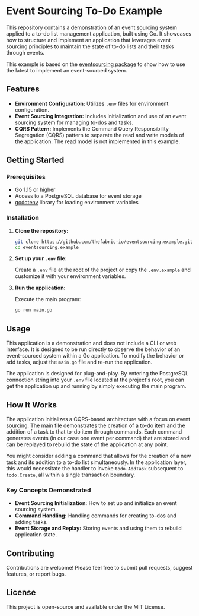 # Event Sourcing To-Do Example

This repository contains a demonstration of an event sourcing system applied to a to-do list management application, built using Go. It showcases how to structure and implement an application that leverages event sourcing principles to maintain the state of to-do lists and their tasks through events.

This example is based on the [eventsourcing package](https://github.com/thefabric-io/eventsourcing) to show how to use the latest to implement an event-sourced system.

## Features

- **Environment Configuration:** Utilizes `.env` files for environment configuration.
- **Event Sourcing Integration:** Includes initialization and use of an event sourcing system for managing to-dos and tasks.
- **CQRS Pattern:** Implements the Command Query Responsibility Segregation (CQRS) pattern to separate the read and write models of the application. The read model is not implemented in this example.

## Getting Started

### Prerequisites

- Go 1.15 or higher
- Access to a PostgreSQL database for event storage
- [godotenv](https://github.com/joho/godotenv) library for loading environment variables

### Installation

1. **Clone the repository:**

   ```sh
   git clone https://github.com/thefabric-io/eventsourcing.example.git
   cd eventsourcing.example
   ```

2. **Set up your `.env` file:**

   Create a `.env` file at the root of the project or copy the `.env.example` and customize it with your environment variables.

3. **Run the application:**

   Execute the main program:

   ```sh
   go run main.go
   ```

## Usage

This application is a demonstration and does not include a CLI or web interface. It is designed to be run directly to observe the behavior of an event-sourced system within a Go application. To modify the behavior or add tasks, adjust the `main.go` file and re-run the application.

The application is designed for plug-and-play. By entering the PostgreSQL connection string into your `.env` file located at the project's root, you can get the application up and running by simply executing the main program.

## How It Works

The application initializes a CQRS-based architecture with a focus on event sourcing. The main file demonstrates the creation of a to-do item and the addition of a task to that to-do item through commands. Each command generates events (in our case one event per command) that are stored and can be replayed to rebuild the state of the application at any point.

You might consider adding a command that allows for the creation of a new task and its addition to a to-do list simultaneously. In the application layer, this would necessitate the handler to invoke `todo.AddTask` subsequent to `todo.Create`, all within a single transaction boundary.
### Key Concepts Demonstrated

- **Event Sourcing Initialization:** How to set up and initialize an event sourcing system.
- **Command Handling:** Handling commands for creating to-dos and adding tasks.
- **Event Storage and Replay:** Storing events and using them to rebuild application state.

## Contributing

Contributions are welcome! Please feel free to submit pull requests, suggest features, or report bugs.

## License

This project is open-source and available under the MIT License.